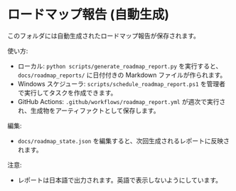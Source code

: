 # ロードマップ報告 (自動生成)

このフォルダには自動生成されたロードマップ報告が保存されます。

使い方:

- ローカル: `python scripts/generate_roadmap_report.py` を実行すると、`docs/roadmap_reports/` に日付付きの Markdown ファイルが作られます。
- Windows スケジューラ: `scripts/schedule_roadmap_report.ps1` を管理者で実行してタスクを作成できます。
- GitHub Actions: `.github/workflows/roadmap_report.yml` が週次で実行され、生成物をアーティファクトとして保存します。

編集:

- `docs/roadmap_state.json` を編集すると、次回生成されるレポートに反映されます。

注意:

- レポートは日本語で出力されます。英語で表示しないようにしています。
